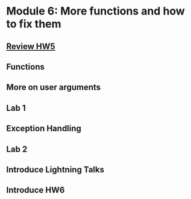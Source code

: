 # Module 6: More functions and how to fix them

## [Review HW5](https://canvas.uw.edu/courses/1105303/assignments/3464479)

## Functions

## More on user arguments

## Lab 1

## Exception Handling

## Lab 2

## Introduce Lightning Talks
 
## Introduce HW6